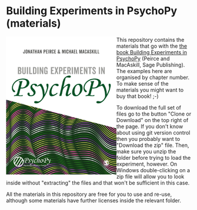 # Building Experiments in PsychoPy (materials)

<img align="left" src="BuildingExperimentsCover.jpg" width="300pix">

This repository contains the materials that go with the [the book Building Experiments in PsychoPy][bookURL] (Peirce and MacAskill, Sage Publishing). The examples here are organised by chapter number. To make sense of the materials you might want to buy that book! ;-)

To download the full set of files go to the button "Clone or Download" on the top right of the page. If you don't know about using git version control then you probably want to "Download the zip" file. Then, make sure you unzip the folder before trying to load the experiment, however. On Windows double-clicking on a zip file will allow you to look inside without "extracting" the files and that won't be sufficient in this case.

All the materials in this repository are free for you to use and re-use, although some materials have further licenses inside the relevant folder.

[bookURL]: https://uk.sagepub.com/en-gb/eur/building-experiments-in-psychopy/book253480
